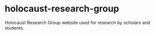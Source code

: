# holocaust-research-group
Holocaust Research Group website used for research by scholars and students.
